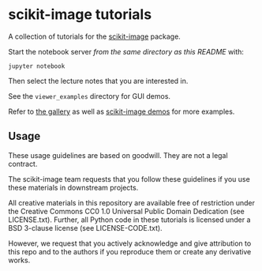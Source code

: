scikit-image tutorials
======================

A collection of tutorials for the [scikit-image](http://skimage.org) package.

Start the notebook server *from the same directory as this README* with:

    jupyter notebook

Then select the lecture notes that you are interested in.

See the ``viewer_examples`` directory for GUI demos.

Refer to [the gallery](http://scikit-image.org/docs/dev/auto_examples/) as
well as [scikit-image demos](https://github.com/scikit-image/skimage-demos)
for more examples.

Usage
-----

These usage guidelines are based on goodwill. They are not a legal contract.

The scikit-image team requests that you follow these guidelines if you use
these materials in downstream projects.

All creative materials in this repository are available free of restriction
under the Creative Commons CC0 1.0 Universal Public Domain Dedication
(see LICENSE.txt). Further, all Python code in these tutorials is licensed
under a BSD 3-clause license (see LICENSE-CODE.txt).

However, we request that you actively acknowledge and give
attribution to this repo and to the authors if you reproduce them or create any
derivative works.
